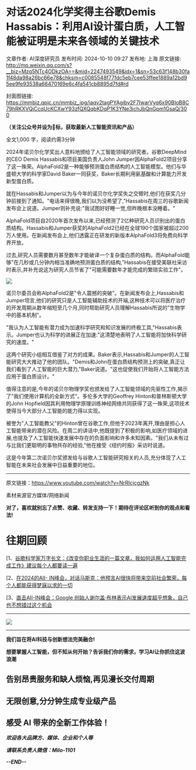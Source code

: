 # 对话2024化学奖得主谷歌Demis Hassabis：利用AI设计蛋白质，人工智能被证明是未来各领域的关键技术

文章作者: AI深度研究员
发布时间: 2024-10-10 09:27
发布地: 上海
原文链接: http://mp.weixin.qq.com/s?__biz=Mzg5NTc4ODkzOA==&mid=2247493549&idx=1&sn=53c63f148b30fa1f48da98a26bc66e78&chksm=c0085548f77fdc5eb7cee53ffee1889a12bd95ee9fe93538a66470169e6c4fa541cb8895d7fd#rd

封面图链接: https://mmbiz.qpic.cn/mmbiz_jpg/iaqv2tagPYAgibv2F7IwarVyq6x90BIoB8C79hRKXVQjCcqUcKCXwY93zfQXQqbKDqP1K3YNe3ichJbQnGpm1GsaQ/300

**（关注公众号并设为🌟标，获取最新人工智能资讯和产品）**

全文1,000 字，阅读约需3分钟

  

2024年诺贝尔化学奖出人意料地颁给了人工智能领域的研究者。谷歌DeepMind的CEO Demis Hassabis和项目美国负责人John
Jumper因AlphaFold2项目分享了这一殊荣。AlphaFold2是一种能够预测蛋白质结构的人工智能模型。他们与华盛顿大学的科学家David
Baker一同获奖，Baker长期利用氨基酸和计算能力开发新型蛋白质。

就在Hassabis和Jumper以为与今年的诺贝尔化学奖失之交臂时,他们在获奖几分钟前接到了通知。"电话来得很晚,我们以为没希望了,"Hassabis在周三的谷歌新闻发布会上说道。Jumper则补充说:"我试图好好睡一觉,但昨晚根本没睡着。"

AlphaFold项目自2020年首次发布以来,已经预测了2亿种研究人员识别出的蛋白质结构。Hassabis和Jumper获奖的AlphaFold2已经在全球190个国家被超过200万人使用。在新闻发布会上,他们透露正在研发的新版本AlphaFold3将免费向科学界开放。

过去,研究人员需要数月甚至数年才能破译一个复杂蛋白质的结构。而AlphaFold能够"在几秒或几分钟内相当准确地预测蛋白质的结构,"Hassabis在接受美联社采访时表示,并补充说这为研究人员节省了"可能需要数年才能完成的繁琐实验工作"。

  

![](https://mmbiz.qpic.cn/mmbiz_jpg/iaqv2tagPYAgibv2F7IwarVyq6x90BIoB85jtUMVxISSvs2RLRywTvGfdvux4KxCN2uYhdKGs7ibprIWwQYarbiaBA/640?wx_fmt=jpeg&from=appmsg)

  

诺贝尔委员会称AlphaFold2是"令人震撼的突破"。在新闻发布会上,Hassabis和Jumper坦言,他们的研究只是人工智能辅助技术的开端,这种技术可以将医疗治疗的开发周期从数年缩短至几个月,同时帮助研究人员理解Hassabis所说的"生物学中的基本机制"。

"我认为人工智能有潜力成为加速科学研究和知识发展的终极工具,"Hassabis表示。Jumper也认为科学的进展正在加速:"这清楚地表明了人工智能将加快科学研究的速度。"

这两个研究小组相互借鉴了对方的成果。Baker表示,Hassabis和Jumper的人工智能研究大大推动了他的团队。"Demis和John在蛋白质结构预测上的突破,真正让我们看到了人工智能的巨大潜力,"Baker说道。"这也促使我们开始将人工智能方法应用于蛋白质设计。"

值得注意的是,今年的诺贝尔物理学奖也颁发给了人工智能领域的先驱性工作,揭示了"我们使用计算机的全新方式"。多伦多大学的Geoffrey
Hinton和普林斯顿大学的John Hopfield因其利用物理学原理训练神经网络共同获得了这一殊荣,这项技术使得当今大部分人工智能的能力得以实现。

被誉为"人工智能教父"的Hinton曾在谷歌工作,但他于2023年离开,理由是担心人工智能带来的潜在风险。在周二的讲话中,他既提到了积极的影响,如医疗领域的进展,也提及了人工智能快速发展中存在的负面影响和许多未知因素。"我们从未有过与比我们更聪明的事物共存的经验,"他在接受《纽约时报》采访时说道。

这是今年第二次诺贝尔奖颁发给与谷歌人工智能研究相关的人员,充分体现了人工智能在未来社会发展中日益重要的地位。

  

* * *

原文链接：https://www.youtube.com/watch?v=NrRIcjcgzNk

素材来源官方媒体/网络新闻

**对了，喜欢就别忘了点赞、收藏、转发支持一下！期待在评论区听到你的观点和看法!**

#  往期回顾

[1、[谷歌科学家万字长文：《改变你职业生涯的一篇文章，我如何运用人工智能完成工作》建议每个人都要读一遍](https://mp.weixin.qq.com/s?__biz=Mzg5NTc4ODkzOA==&mid=2247492545&idx=1&sn=30a776a558684e216b52fb4d74a13fdc&chksm=c0085124f77fd832b651e3e1b44461528467cd3674c0259522e755540b1e8847297fc537c9c1&scene=21#wechat_redirect)

[2、[在2024的AII-
IN峰会，对话马斯克：他预言AI很快将带来空前社会繁荣，每个人都能获得梦寐以求的一切](https://mp.weixin.qq.com/s?__biz=Mzg5NTc4ODkzOA==&mid=2247493089&idx=1&sn=4785998e38081a067300d927d0a3b9fa&chksm=c0085704f77fde124962232f9347ce0e81f6e6ca14807c31b8a2e048a9f95dd9116df8819fc1&scene=21#wechat_redirect)

[3、[直击AII-IN峰会：Google
创始人谢尔盖·布林表示AI发展速度超乎想象，自己也不想错过这个机会](https://mp.weixin.qq.com/s?__biz=Mzg5NTc4ODkzOA==&mid=2247493089&idx=2&sn=f23570ae1d6e0a33cd07ea8a5a66dd05&chksm=c0085704f77fde1253a8dccbfedf02b00d9ab251d532a6121a95c433d34926217e1550b2c940&scene=21#wechat_redirect)

* * *

![](https://mmbiz.qpic.cn/mmbiz_png/iaqv2tagPYAhtRhTOjz2QwH4dIlC3YUcYbaicMEwjqQqh06Yhdd7EH3r9wiaMRArLz0a6Zhx6uiaUD7hguPfbY0nAg/640?wx_fmt=png&from=appmsg)

****

**我们旨在将AI科技与创新想法完美融合!**

**想要掌握人工智能，但不知从何开始？告诉我们你的需求，学习AI让你抓住这波浪潮**

##  告别昂贵服务和缺人烦恼,再见漫长交付周期

## 无限创意,分分钟生成专业级产品

## 感受 AI 带来的全新工作体验！

 _**欢迎各大品牌方、媒体、企业和个人等**_

 _**请联系负责人微信：Milo-1101**_

 _**\--END--**_

